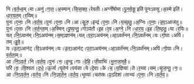 

  
नि।व॒र्त॒ध्व॒म्।मा।अनु॑।गा॒त॒।अ॒स्मान्।सि॒स॒क्त॒।रेवतीः।अग्नी॑षोमा।पु॒न॒र्व॒सू॒ इति॑ पुनःऽवसू।अ॒स्मे इति॑।धा॒र॒य॒त॒म्।र॒यिम्॥  
पुनः॑।ए॒नाः॒।नि।व॒र्त॒य॒।पुनः॑।ए॒नाः॒।नि।आ।कु॒रु॒।इन्द्र॑।ए॒नाः॒।नि।य॒च्छ॒तु॒।अ॒ग्निः।ए॒नाः॒।उ॒प॒ऽआज॑तु॥  
पुनः॑।ए॒ताः।नि।व॒र्त॒न्ता॒म्।अ॒स्मिन्।पु॒ष्य॒न्तु॒।गोऽप॑तौ।इ॒ह।ए॒व।अ॒ग्ने॒।नि।धा॒र॒य॒।इ॒ह।ति॒ष्ठ॒तु॒।या।र॒यिः॥  
यत्।नि॒ऽयान॑म्।नि॒ऽअय॑नम्।स॒म्ऽज्ञान॑म्।यत्।प॒रा॒ऽअय॑नम्।आ॒ऽवर्त॑नन्।नि॒ऽवर्त॑नम्।यः।गो॒पाः।अपि॑।तम्।हु॒वे॒॥  
यः।उ॒त्ऽआन॑ट्।वि॒ऽअय॑नम्।यः।उ॒त्ऽआन॑ट्।प॒रा॒ऽअय॑नम्।आ॒ऽवर्त॑नम्।नि॒ऽवर्त॑नम्।अपि॑।गो॒पाः।नि।व॒र्त॒ता॒म्॥  
आ।नि॒ऽव॒र्त॒।नि।व॒र्त॒य॒।पुनः॑।नः॒।इ॒न्द्र॒।गाः।दे॒हि॒।जी॒वाभिः॑।भु॒न॒जा॒म॒है॒॥  
परि॑।वः॒।वि॒श्वतः॑।द॒धे॒।ऊ॒र्जा।घृ॒तेन॑।पय॑सा।ये।दे॒वाः।के।च॒।य॒ज्ञियाः॑।ते।र॒य्या।सम्।सृ॒ज॒न्तु॒।नः॒॥  
आ।नि॒ऽव॒र्त॒न॒।व॒र्त॒य॒।नि।नि॒ऽव॒र्त॒न॒।व॒र्त॒य॒।भूम्याः॑।चत॑स्रः।प्र॒ऽदिशः॑।ताभ्यः॑।ए॒नाः॒।नि।व॒र्त॒य॒॥  
